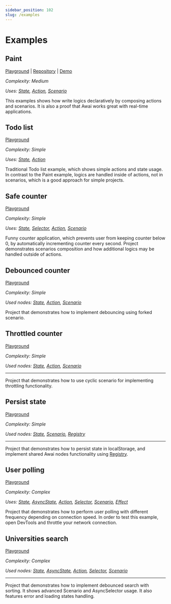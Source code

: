 ```yaml
---
sidebar_position: 102
slug: /examples
---
```


# Examples

## Paint

[Playground](https://codesandbox.io/p/github/yuriyyakym/awai-paint/master) | [Repository](https://github.com/yuriyyakym/awai-paint) | [Demo](https://awai-paint.vercel.app/)

_Complexity: Medium_

_Uses: [State](/state), [Action](/action), [Scenario](/scenario)_

This examples shows how write logics declaratively by composing actions and scenarios. It is also a proof that Awai works great with real-time applications.

## Todo list

[Playground](https://codesandbox.io/p/sandbox/awai--todo-list-wqyjfz?file=%2FREADME.md%3A3%2C23)

_Complexity: Simple_

_Uses: [State](/state), [Action](/action)_

Traditional Todo list example, which shows simple actions and state usage. In contrast to the Paint example, logics are handled inside of actions, not in scenarios, which is a good approach for simple projects.

## Safe counter

[Playground](https://codesandbox.io/p/sandbox/awai--cunter-qk7h6p?file=%2FREADME.md%3A3%2C23)

_Complexity: Simple_

_Uses: [State](/state), [Selector](/selector), [Action](/action), [Scenario](/scenario)_

Funny counter application, which prevents user from keeping counter below 0, by automatically incrementing counter every second. Project demonstrates scenarios composition and how additional logics may be handled outside of actions.

## Debounced counter

[Playground](https://codesandbox.io/p/sandbox/awai--debounce-tt97h5?file=%2FREADME.md%3A3%2C23)

_Complexity: Simple_

_Used nodes: [State](/state), [Action](/action), [Scenario](/scenario)_

Project that demonstrates how to implement debouncing using forked scenario.

## Throttled counter

[Playground](https://codesandbox.io/p/sandbox/awai--throttle-k38s9h?file=%2FREADME.md%3A3%2C23)

_Complexity: Simple_

_Used nodes: [State](/state), [Action](/action), [Scenario](/scenario)_

---

Project that demonstrates how to use cyclic scenario for implementing throttling functionality.

## Persist state

[Playground](https://codesandbox.io/p/sandbox/awai--persist-2kfnxp?file=%2FREADME.md%3A3%2C23)

_Complexity: Simple_

_Used nodes: [State](/state), [Scenario](/scenario), [Registry](/registry)_

---

Project that demonstrates how to persist state in localStorage, and implement shared Awai nodes functionality using [Registry](/registry).

## User polling

[Playground](https://codesandbox.io/p/sandbox/awai--polling-63572c?file=%2FREADME.md%3A3%2C23)

_Complexity: Complex_

_Uses: [State](/state), [AsyncState](/async-state), [Action](/action), [Selector](/selector), [Scenario](/scenario), [Effect](/effect)_

Project that demonstrates how to perform user polling with different frequency depending on connection speed.
In order to test this example, open DevTools and throttle your network connection.

## Universities search

[Playground](https://codesandbox.io/p/sandbox/awai--universities-search-9n9c5k?file=%2FREADME.md%3A3%2C23)

_Complexity: Complex_

_Used nodes: [State](/state), [AsyncState](/async-state), [Action](/action), [Selector](/selector), [Scenario](/scenario)_

---

Project that demonstrates how to implement debounced search with sorting.
It shows advanced Scenario and AsyncSelector usage. It also features error and loading states handling.
